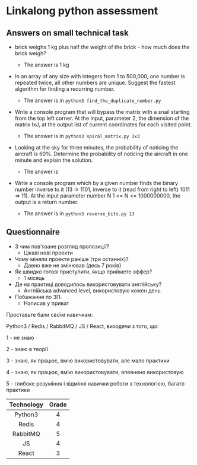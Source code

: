 # Linkalong python assessment

## Answers on small technical task

* brick weighs 1 kg plus half the weight of the brick - how much does the brick weigh?
    * The answer is 1 kg
    
* In an array of any size with integers from 1 to 500,000, one number is repeated twice, all other numbers are unique. Suggest the fastest algorithm for finding a recurring number.
    * The answer is in `python3 find_the_duplicate_number.py`

* Write a console program that will bypass the matrix with a snail starting from the top left corner. At the input, parameter 2, the dimension of the matrix IxJ, at the output list of current coordinates for each visited point.
    * The answer is in `python3 spiral_matrix.py 3x3`

* Looking at the sky for three minutes, the probability of noticing the aircraft is 60%. Determine the probability of noticing the aircraft in one minute and explain the solution.
    * The answer is

* Write a console program which by a given number finds the binary number inverse to it (13 => 1101, inverse to it (read from right to left) 1011 => 11). At the input parameter number N 1 <= N <= 1000000000, the output is a return number.
    * The answer is in `python3 reverse_bits.py 13`

## Questionnaire

- З чим пов'язане розгляд пропозиції?
    - Цікаві нові проекти
- Чому міняли проекти раніше (три останніх)?
    - Давно вже не змінював (десь 7 років)
- Як швидко готові приступити, якщо приймете оффер?
    - 1 місяць 
- Де на практиці доводилось використовувати англійську?
    - Англійська advanced level, використовую кожен день
- Побажання по ЗП.
    - Написав у приват

Проставьте бали своїм навичкам:

Python3 / Redis / RabbitMQ / JS / React, виходячи з того, що:

1 - не знаю

2 - знаю в теорії

3 - знаю, як працює, вмію використовувати, але мало практики

4 - знаю, як працює, вмію використовувати, впевнено використовую

5 - глибоке розуміння і відмінні навички роботи з технологією, багато практики


| Technology | Grade |
| :---: | :---: |
| Python3 | 4 |
| Redis | 4 |
| RabbitMQ | 5 |
| JS | 4 |
| React | 3 |

